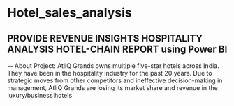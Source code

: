 # Hotel_sales_analysis

## PROVIDE REVENUE INSIGHTS HOSPITALITY ANALYSIS HOTEL-CHAIN REPORT using Power BI
-- About Project: AtliQ Grands owns multiple five-star hotels across India. They have been in the hospitality industry for the past 20 years. Due to strategic moves from other competitors and ineffective decision-making in management, AtliQ Grands are losing its market share and revenue in the luxury/business hotels
